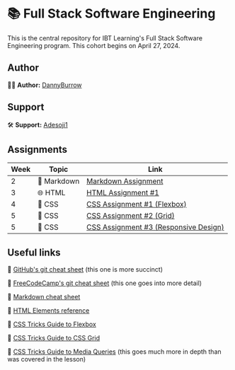 # 📚 Full Stack Software Engineering

This is the central repository for IBT Learning's Full Stack Software Engineering program. This cohort begins on April 27, 2024.

## Author

👨‍💻 **Author:** [DannyBurrow](https://github.com/burrowdown)

## Support

🛠️ **Support:** [Adesoji1](https://github.com/Adesoji1)

## Assignments

| Week | Topic       | Link                                                                                                        |
| ---- | ----------- | ----------------------------------------------------------------------------------------------------------- |
| 2    | 📝 Markdown | [Markdown Assignment](0-getting-ready/markdown-assignment.md)                                               |
| 3    | 🌐 HTML     | [HTML Assignment #1](1-html-css/basics/assignment-1.md)                                                     |
| 4    | 🎨 CSS      | [CSS Assignment #1 (Flexbox)](1-html-css/flexbox/flexbox-assignment/css-assignment-1.md)                    |
| 5    | 🎨 CSS      | [CSS Assignment #2 (Grid)](1-html-css/grid/grid-assignment/css-assignment-2.md)                             |
| 5    | 🎨 CSS      | [CSS Assignment #3 (Responsive Design)](1-html-css/media-queries/responsive-assignment/css-assignment-3.md) |

## Useful links

🔗 [GitHub's git cheat sheet](https://education.github.com/git-cheat-sheet-education.pdf) (this one is more succinct)

🔗 [FreeCodeCamp's git cheat sheet](https://www.freecodecamp.org/news/git-cheat-sheet/) (this one goes into more detail)

🔗 [Markdown cheat sheet](https://www.markdownguide.org/cheat-sheet/)

🔗 [HTML Elements reference](https://developer.mozilla.org/en-US/docs/Web/HTML/Element)

🔗 [CSS Tricks Guide to Flexbox](https://css-tricks.com/snippets/css/a-guide-to-flexbox/)

🔗 [CSS Tricks Guide to CSS Grid](https://css-tricks.com/snippets/css/complete-guide-grid/)

🔗 [CSS Tricks Guide to Media Queries](https://css-tricks.com/a-complete-guide-to-css-media-queries/) (this goes much more in depth than was covered in the lesson)
